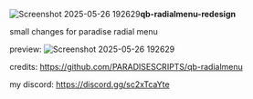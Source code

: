 ![Screenshot 2025-05-26 192629](https://github.com/user-attachments/assets/86d9ece1-2616-4a26-9bbd-195ce94cf37d)**qb-radialmenu-redesign**


small changes for paradise radial menu

preview: ![Screenshot 2025-05-26 192629](https://github.com/user-attachments/assets/a433684a-d762-4f31-bf26-861881b442da)

credits: https://github.com/PARADISESCRIPTS/qb-radialmenu

my discord: https://discord.gg/sc2xTcaYte


